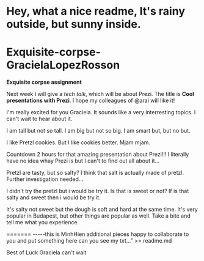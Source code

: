 Hey, what a nice readme,
It's rainy outside,
but sunny inside.
=======
# Exquisite-corpse-GracielaLopezRosson
**Exquisite corpse assignment**

Next week I will give a *tech talk*, which will be about Prezi.
The title is **Cool presentations with Prezi**.
I hope my colleagues of @arai will like it!

I'm really excited for you Graciela.
It sounds like a very interresting topics.
I can't wait to hear about it.

I am tall but not so tall.
I am big but not so big.
I am smart but, but no but.

I like Pretzl cookies. But I like cookies better. 
Mjam mjam. 

Countdown 2 hours for that amazing presentation
about Prezi!!! I literally have no idea whay Prezi is 
but I can't to find out all about it...

Pretzl are tasty, but so salty?
I think that salt is actually made of pretzl.
Further investigation needed...

I didn't try the pretzl but i would be try it.
Is that is sweet or not?
If is that salty and sweet then i would be try it.


It's salty not sweet but the dough is soft and hard at the same time.
It's very popular in Budapest, but other things are popular as well.
Take a bite and tell me what you experience.

=======
-----this is MinhHien additional pieces
happy to collaborate to you and put something here
can you see my txt...” >> readme.md

Best of Luck Graciela
can't wait 
